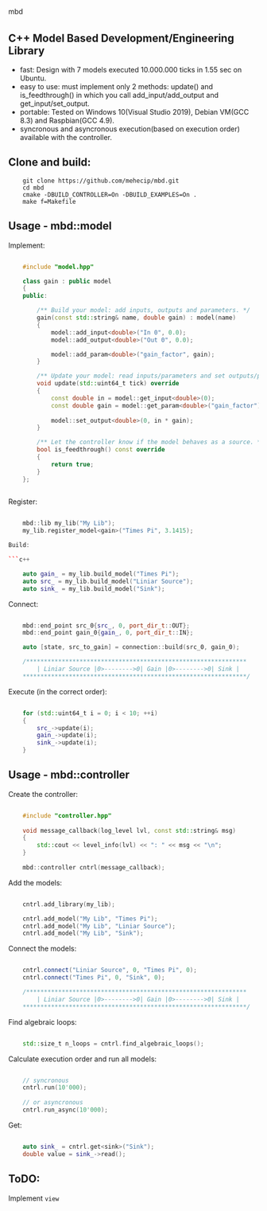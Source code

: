 mbd
######


C++ Model Based Development/Engineering Library 
-----------------------------------------------

- fast: Design with 7 models executed 10.000.000 ticks in 1.55 sec on Ubuntu.
- easy to use: must implement only 2 methods: update() and is_feedthrough() in which you call add_input/add_output and get_input/set_output. 
- portable: Tested on Windows 10(Visual Studio 2019), Debian VM(GCC 8.3) and Raspbian(GCC 4.9).
- syncronous and asyncronous execution(based on execution order) available with the controller.


Clone and build:
-------------------


```
	git clone https://github.com/mehecip/mbd.git
	cd mbd
	cmake -DBUILD_CONTROLLER=On -DBUILD_EXAMPLES=On .
	make f=Makefile
```

Usage - mbd::model
-------------------

Implement:

```c++

	#include "model.hpp"

	class gain : public model
	{
	public:

		/** Build your model: add inputs, outputs and parameters. */
		gain(const std::string& name, double gain) : model(name)
		{
			model::add_input<double>("In 0", 0.0);
			model::add_output<double>("Out 0", 0.0);

			model::add_param<double>("gain_factor", gain);
		}

		/** Update your model: read inputs/parameters and set outputs/parameters. */
		void update(std::uint64_t tick) override
		{
			const double in = model::get_input<double>(0);
			const double gain = model::get_param<double>("gain_factor");
			
			model::set_output<double>(0, in * gain);
		}

		/** Let the controller know if the model behaves as a source. */
		bool is_feedthrough() const override
		{
			return true;
		}
	};
	
```
Register:

```c++

	mbd::lib my_lib("My Lib");
	my_lib.register_model<gain>("Times Pi", 3.1415);

Build:

```c++

	auto gain_ = my_lib.build_model("Times Pi");
	auto src_ = my_lib.build_model("Liniar Source");
	auto sink_ = my_lib.build_model("Sink");
```
	
Connect:

```c++

	mbd::end_point src_0{src_, 0, port_dir_t::OUT};
	mbd::end_point gain_0{gain_, 0, port_dir_t::IN};

	auto [state, src_to_gain] = connection::build(src_0, gain_0);

	/**************************************************************
		| Liniar Source |0>-------->0| Gain |0>-------->0| Sink | 
	***************************************************************/
```
Execute (in the correct order):

```c++	

	for (std::uint64_t i = 0; i < 10; ++i)
	{
		src_->update(i);
		gain_->update(i);
		sink_->update(i);
	}
```


Usage - mbd::controller
------------------------

Create the controller:

```c++

	#include "controller.hpp"
	
	void message_callback(log_level lvl, const std::string& msg)
	{
		std::cout << level_info(lvl) << ": " << msg << "\n";
	}
	
	mbd::controller cntrl(message_callback);
```
Add the models:

```c++

	cntrl.add_library(my_lib);

	cntrl.add_model("My Lib", "Times Pi");
	cntrl.add_model("My Lib", "Liniar Source");
	cntrl.add_model("My Lib", "Sink");
```

Connect the models:

```c++

	cntrl.connect("Liniar Source", 0, "Times Pi", 0);
	cntrl.connect("Times Pi", 0, "Sink", 0);

	/**************************************************************
		| Liniar Source |0>-------->0| Gain |0>-------->0| Sink | 
	***************************************************************/
```
	
Find algebraic loops:

```c++

	std::size_t n_loops = cntrl.find_algebraic_loops();
```
Calculate execution order and run all models:

```c++

	// syncronous
	cntrl.run(10'000);
	
	// or asyncronous
	cntrl.run_async(10'000);
```
Get:

```c++

	auto sink_ = cntrl.get<sink>("Sink");
	double value = sink_->read();
```
ToDO:
-----

Implement ``view``
